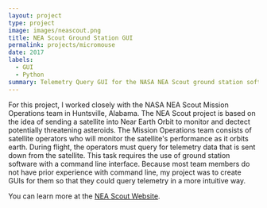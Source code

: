 ```yaml
---
layout: project
type: project
image: images/neascout.png
title: NEA Scout Ground Station GUI
permalink: projects/micromouse
date: 2017
labels:
  - GUI
  - Python
summary: Telemetry Query GUI for the NASA NEA Scout ground station software.
---
```


For this project, I worked closely with the NASA NEA Scout Mission Operations team in Huntsville, Alabama. The NEA Scout project is based on the idea of sending a satellite into Near Earth Orbit to monitor and dectect potentially threatening asteroids. The Mission Operations team consists of satellite operators who will monitor the satellite's performance as it orbits earth. During flight, the operators must query for telemetry data that is sent down from the satellite. This task requires the use of ground station software with a command line interface. Because most team members do not have prior experience with command line, my project was to create GUIs for them so that they could query telemetry in a more intuitive way.

You can learn more at the [NEA Scout Website](https://www.nasa.gov/content/nea-scout).






